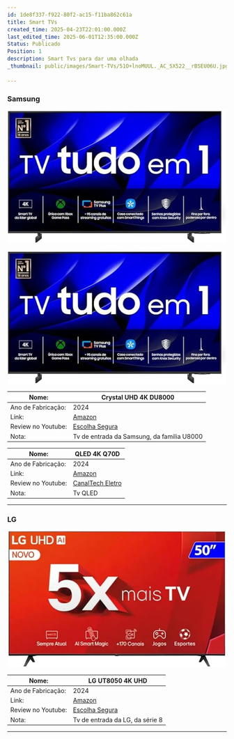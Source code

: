 ```yaml
---
id: 1de8f337-f922-80f2-ac15-f11ba862c61a
title: Smart TVs
created_time: 2025-04-23T22:01:00.000Z
last_edited_time: 2025-06-01T12:35:00.000Z
Status: Publicado
Position: 1
description: Smart Tvs para dar uma olhada
_thumbnail: public/images/Smart-TVs/51O+lnoMUUL._AC_SX522__rBSEU06U.jpg

---
```


### Samsung

![Crystal UHD 4K DU8000](public/images/Smart-TVs/51O+lnoMUUL._AC_SX522__rBSEU06U.jpg)

![QLED 4K Q70D](public/images/Smart-TVs/51O+lnoMUUL._AC_SX522__rBSEU06U.jpg)

| Nome:              | **Crystal UHD 4K DU8000**                      |
| ------------------ | ---------------------------------------------- |
| Ano de Fabricação: | 2024                                           |
| Link:              | [Amazon](https://amzn.to/446nsDB)              |
| Review no Youtube: | [Escolha Segura](https://youtu.be/o6Erw81ENl0) |
| Nota:              | Tv de entrada da Samsung, da familia U8000     |

| Nome:              | **QLED 4K Q70D**                                 |
| ------------------ | ------------------------------------------------ |
| Ano de Fabricação: | 2024                                             |
| Link:              | [Amazon](https://amzn.to/3SvVx9a)                |
| Review no Youtube: | [CanalTech Eletro](https://youtu.be/v6jLB1rwOdQ) |
| Nota:              | Tv QLED                                          |

***

### LG

![LG UT8050 4K UHD](public/images/Smart-TVs/51ZHZ6shccL._AC_SX522__eBaEBW2A.jpg)

| Nome:              | LG UT8050 4K UHD                               |
| ------------------ | ---------------------------------------------- |
| Ano de Fabricação: | 2024                                           |
| Link:              | [Amazon](https://amzn.to/45ah5iX)              |
| Review no Youtube: | [Escolha Segura](https://youtu.be/hnl8qQQ9Yj0) |
| Nota:              | Tv de entrada da LG, da série 8                |

***
